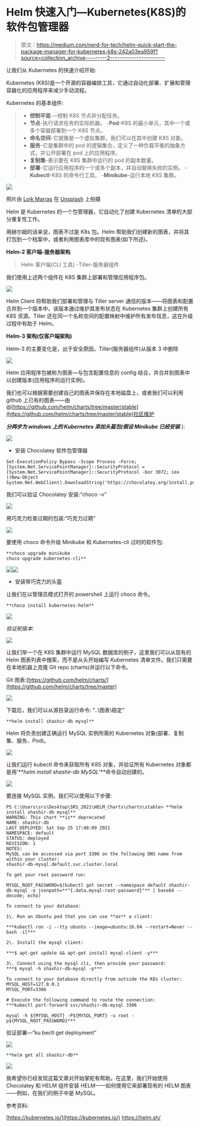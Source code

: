 # Helm 快速入门—Kubernetes(K8S)的软件包管理器

> 原文：<https://medium.com/nerd-for-tech/helm-quick-start-the-package-manager-for-kubernetes-k8s-242a03ea959f?source=collection_archive---------2----------------------->

让我们从 Kubernetes 的快速介绍开始:

Kubernetes (K8S)是一个开源的容器编排工具，它通过自动化部署、扩展和管理容器化的应用程序来减少手动流程。

Kubernetes 的基本组件:

> - **控制平面** —控制 K8S 节点并分配任务。
> - **节点**-执行请求任务的实际机器。
> -**Pod**-K8S 的最小单元，其中一个或多个容器部署到一个 K8S 节点。
> - **命名空间**-它就像是一个虚拟集群，我们可以在其中创建 K8S 对象。
> - **服务**-它是集群中的 pod 的逻辑集合，定义了一种负载平衡的抽象方式，并公开部署在 pod 上的应用程序。
> - **复制集**-表示要在 K8S 集群中运行的 pod 的副本数量。
> - **部署**-它运行应用程序的一个或多个副本，并自动替换失败的实例。
> -**Kubectl**-K8S 的命令行工具。
> -**Minikube**-运行本地 K8S 集群。

![](img/6e5c06d6b87f778230e8647d1d0c1bc8.png)

照片由 [Loik Marras](https://unsplash.com/@loik_marras?utm_source=medium&utm_medium=referral) 在 [Unsplash](https://unsplash.com?utm_source=medium&utm_medium=referral) 上拍摄

Helm 是 Kubernetes 的一个包管理器，它自动化了创建 Kubernetes 清单的大部分重复性工作。

用赫尔姆的话来说，图表不过是 K8s 包。Helm 帮助我们创建新的图表，并将其打包到一个档案中，或者利用图表库中的现有图表(如下所述)。

**Helm-2 客户端-服务器架构**

> Helm 客户端(CLI 工具)
> -Tiller-服务器组件

我们使用上述两个组件在 K8S 集群上部署和管理应用程序包。

![](img/144c00613d688a76a24fa77d3c112dd5.png)

Helm Client 将帮助我们部署和管理与 Tiller server 通信的版本——将图表和配置合并到一个版本中，该版本通过维护其发布状态在 Kubernetes 集群上创建所有 K8S 资源。Tiller 还在同一个名称空间的配置映射中维护所有发布信息，这在升级过程中有助于 Helm。

**Helm-3 架构(仅客户端架构)**

Helm-3 的主要变化是，出于安全原因，Tiller(服务器组件)从版本 3 中删除

![](img/0b5efe5c684c79c3a3940fdbf0183152.png)

Helm 应用程序包被称为图表—与包含配置信息的 config 结合，并合并到图表中以创建版本(应用程序的运行实例)。

我们也可以根据需要创建自己的图表并保存在本地磁盘上，或者我们可以利用 github 上已有的图表——由@[https://github.com/helm/charts/tree/master/stable](https://github.com/helm/charts/tree/master/stable)社区维护

***分两步为 windows 上的 Kubernetes 添加头盔包(假设 Minikube 已经安装*** ):

![](img/e084a94d795f76437fc8489882d1fdab.png)

*   安装 Chocolatey 软件包管理器

```
Set-ExecutionPolicy Bypass -Scope Process -Force; [System.Net.ServicePointManager]::SecurityProtocol = [System.Net.ServicePointManager]::SecurityProtocol -bor 3072; iex ((New-Object System.Net.WebClient).DownloadString('https://chocolatey.org/install.ps1'))
```

我们可以验证 Chocolatey 安装:“choco -v”

![](img/a2d68c4066e02ffc35ba5b306eaba43d.png)

用巧克力检查过期的包装:“巧克力过期”

![](img/45483917a1a8ef4cf2f925bcfe3b0f58.png)

要使用 choco 命令升级 Minikube 和 Kubernetes-cli 过时的软件包:

```
**choco upgrade minikube
choco upgrade kubernetes-cli**
```

![](img/8c61e1532e1b737fd9b701b34003b130.png)![](img/ce933b2bc107263cb63527d8a92963aa.png)

*   安装带巧克力的头盔

让我们在以管理员模式打开的 powershell 上运行 choco 命令。

```
**choco install kubernetes-helm**
```

![](img/b5de1799677ddc1c59a6279d3183156f.png)

*验证舵版本:*

![](img/6d1170b64620dcee25387d7f120834cd.png)

让我们举一个在 K8S 集群中运行 MySQL 数据库的例子，这里我们可以从现有的 Helm 图表列表中搜索，而不是从头开始编写 Kubernetes 清单文件。我们只需要在本地机器上克隆 Git repo (charts)并运行以下命令。

Git 图表:[https://github.com/helm/charts/](https://github.com/helm/charts/tree/master)

![](img/7765bcd04dd27c8fcca30ec980f3d653.png)

下载后，我们可以从源目录运行命令: "..\图表\稳定"

```
**helm install shashir-db mysql**
```

Helm 将负责创建正确运行 MySQL 实例所需的 Kubernetes 对象(部署、复制集、服务、Pod)。

![](img/2ce79f721a1f3211f05f624cfce52434.png)

让我们运行 kubectl 命令来获取所有 K8S 对象，并验证所有 Kubernetes 对象都是用'***helm install shashir-db MySQL*'**命令自动创建的。

![](img/0da559055ae8119066453597d6900f0b.png)

要连接 MySQL 实例，我们可以使用以下步骤:

```
PS C:\Users\srs\Desktop\SRS_2021\HELM_Charts\charts\stable> **helm install shashir-db mysql**
WARNING: This chart **is** deprecated
NAME: shashir-db
LAST DEPLOYED: Sat Sep 25 17:48:09 2021
NAMESPACE: default
STATUS: deployed
REVISION: 1
NOTES:
MySQL can be accessed via port 3306 on the following DNS name from within your cluster:
shashir-db-mysql.default.svc.cluster.local

To get your root password run:

MYSQL_ROOT_PASSWORD=$(kubectl get secret --namespace default shashir-db-mysql -o jsonpath=**"{.data.mysql-root-password}"** | base64 --decode; echo)

To connect to your database:

1\. Run an Ubuntu pod that you can use **as** a client:

***kubectl run -i --tty ubuntu --image=ubuntu:16.04 --restart=Never -- bash -il***

2\. Install the mysql client:

***$ apt-get update && apt-get install mysql-client -y***

3\. Connect using the mysql cli, then provide your password:
***$ mysql -h shashir-db-mysql -p***

To connect to your database directly from outside the K8s cluster:
MYSQL_HOST=127.0.0.1
MYSQL_PORT=3306

# Execute the following command to route the connection:
***kubectl port-forward svc/shashir-db-mysql 3306

mysql -h ${MYSQL_HOST} -P${MYSQL_PORT} -u root -p${MYSQL_ROOT_PASSWORD}***
```

验证部署—“ku bectl get deployment”

![](img/2311dfeb4ed796253d36f2447965d1a5.png)

```
**helm get all shashir-db**
```

![](img/62faa75a1b446cf68aa57e4cd91becad.png)

我希望你已经发现这篇文章对开始掌舵有帮助。在这里，我们开始使用 Chocolatey 和 HELM 组件安装 HELM——如何使用它来部署现有的 HELM 图表——例如，在我们的例子中是 MySQL。

参考资料:

[https://kubernetes.io/](https://kubernetes.io/)
https://helm.sh/